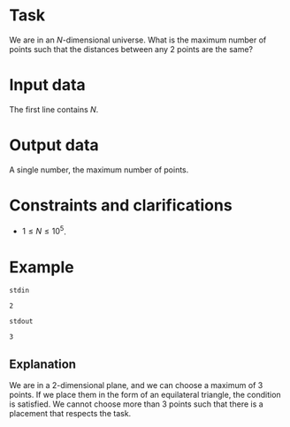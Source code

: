 
# Task

We are in an $N$-dimensional universe. What is the maximum number of points such that the distances between any 2 points are the same?

# Input data

The first line contains $N$.

# Output data

A single number, the maximum number of points.

# Constraints and clarifications

* $1 \leq N \leq 10^5$.

# Example

`stdin`
```
2
```

`stdout`
```
3
```

## Explanation

We are in a 2-dimensional plane, and we can choose a maximum of 3 points. If we place them in the form of an equilateral triangle, the condition is satisfied. We cannot choose more than 3 points such that there is a placement that respects the task.
